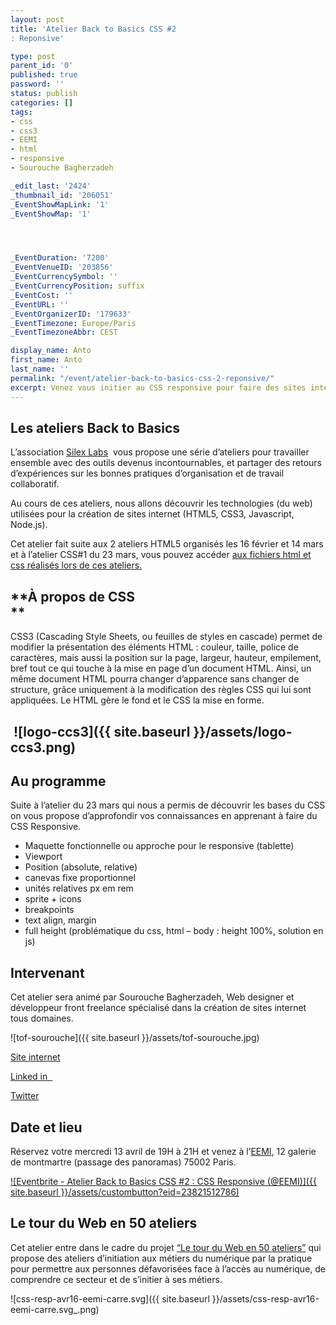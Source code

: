 ```yaml
---
layout: post
title: 'Atelier Back to Basics CSS #2
: Reponsive'

type: post
parent_id: '0'
published: true
password: ''
status: publish
categories: []
tags:
- css
- css3
- EEMI
- html
- responsive
- Sourouche Bagherzadeh

_edit_last: '2424'
_thumbnail_id: '206051'
_EventShowMapLink: '1'
_EventShowMap: '1'




_EventDuration: '7200'
_EventVenueID: '203856'
_EventCurrencySymbol: ''
_EventCurrencyPosition: suffix
_EventCost: ''
_EventURL: ''
_EventOrganizerID: '179633'
_EventTimezone: Europe/Paris
_EventTimezoneAbbr: CEST

display_name: Anto
first_name: Anto
last_name: ''
permalink: "/event/atelier-back-to-basics-css-2-reponsive/"
excerpt: Venez vous initier au CSS responsive pour faire des sites internet magnifiques et splendides sur tous les supports. (smartphone, tablettes, PC, mac, minitel ?)
---
```


**Les ateliers Back to Basics**
-------------------------------

L’association [Silex Labs](http://www.silexlabs.org/)  vous propose une série d’ateliers pour travailler ensemble avec des outils devenus incontournables, et partager des retours d’expériences sur les bonnes pratiques d’organisation et de travail collaboratif.

Au cours de ces ateliers, nous allons découvrir les technologies (du web) utilisées pour la création de sites internet (HTML5, CSS3, Javascript, Node.js).

Cet atelier fait suite aux 2 ateliers HTML5 organisés les 16 février et 14 mars et à l’atelier CSS#1 du 23 mars, vous pouvez accéder [aux fichiers html et css réalisés lors de ces ateliers.](https://d157rqmxrxj6ey.cloudfront.net/zuruk/33409/)

**À propos de CSS  
**
----------------------

CSS3 (Cascading Style Sheets, ou feuilles de styles en cascade) permet de modifier la présentation des éléments HTML
: couleur, taille, police de caractères, mais aussi la position sur la page, largeur, hauteur, empilement, bref tout ce qui touche à la mise en page d’un document HTML. Ainsi, un même document HTML pourra changer d’apparence sans changer de structure, grâce uniquement à la modification des règles CSS qui lui sont appliquées. Le HTML gère le fond et le CSS la mise en forme.

 ![logo-ccs3]({{ site.baseurl }}/assets/logo-ccs3.png)
------------------------------------------------------

**Au programme**
----------------

Suite à l’atelier du 23 mars qui nous a permis de découvrir les bases du CSS on vous propose d’approfondir vos connaissances en apprenant à faire du CSS Responsive.

*   Maquette fonctionnelle ou approche pour le responsive (tablette)
*   Viewport
*   Position (absolute, relative)
*   canevas fixe proportionnel
*   unités relatives px em rem
*   sprite + icons
*   breakpoints
*   text align, margin
*   full height (problématique du css, html – body
: height 100%, solution en js)

**Intervenant**
---------------

Cet atelier sera animé par Sourouche Bagherzadeh, Web designer et développeur front freelance spécialisé dans la création de sites internet tous domaines.

![tof-sourouche]({{ site.baseurl }}/assets/tof-sourouche.jpg)

[Site internet](http://www.sb-developpeur.com/)

[Linked in  ](https://www.linkedin.com/company/sourouche-bagherzadeh)

[Twitter](blank)

**Date et lieu**
----------------

Réservez votre mercredi 13 avril de 19H à 21H et venez à l’[EEMI](http://www.eemi.com/fr), 12 galerie de montmartre (passage des panoramas) 75002 Paris.

[![Eventbrite - Atelier Back to Basics CSS #2
: CSS Responsive (@EEMI)]({{ site.baseurl }}/assets/custombutton?eid=23821512786)](http://www.eventbrite.fr/e/billets-atelier-back-to-basics-css-2-css-responsive-eemi-23821512786?ref=ebtn)

**Le tour du Web en 50 ateliers**
---------------------------------

Cet atelier entre dans le cadre du projet [“Le tour du Web en 50 ateliers”](http://www.silexlabs.org/le-tour-du-web-en-50-ateliers-2/) qui propose des ateliers d’initiation aux métiers du numérique par la pratique pour permettre aux personnes défavorisées face à l’accès au numérique, de comprendre ce secteur et de s’initier à ses métiers.

![css-resp-avr16-eemi-carre.svg]({{ site.baseurl }}/assets/css-resp-avr16-eemi-carre.svg_.png)